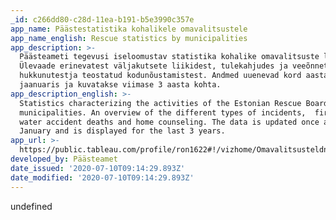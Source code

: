 ```yaml
---
_id: c266dd80-c28d-11ea-b191-b5e3990c357e
app_name: Päästestatistika kohalikele omavalitsustele
app_name_english: Rescue statistics by municipalities
app_description: >-
  Päästeameti tegevusi iseloomustav statistika kohalike omavalitsuste lõikes.
  Ülevaade erinevatest väljakutsete liikidest, tulekahjudes ja veeõnnetustes
  hukkunutestja teostatud kodunõustamistest. Andmed uuenevad kord aastas
  jaanuaris ja kuvatakse viimase 3 aasta kohta.
app_description_english: >-
  Statistics characterizing the activities of the Estonian Rescue Board by local
  municipalities. An overview of the different types of incidents,  fire and
  water accident deaths and home counseling. The data is updated once a year in
  January and is displayed for the last 3 years.
app_url: >-
  https://public.tableau.com/profile/ron1622#!/vizhome/Omavalitsusteldnitajad/Omavalitsusteldnitajad
developed_by: Päästeamet
date_issued: '2020-07-10T09:14:29.893Z'
date_modified: '2020-07-10T09:14:29.893Z'
---
```

undefined
